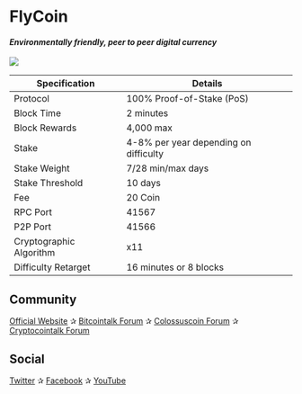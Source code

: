 <h1>FlyCoin</h1>
<h4><i>Environmentally friendly, peer to peer digital currency</i></h4>
<img src="https://i.imgur.com/fY47HwT.jpg" />

| Specification  | Details |
| ------------- | ------------- |
| Protocol  | 100% Proof-of-Stake (PoS)  |
| Block Time  | 2 minutes |
| Block Rewards  | 4,000 max  |
| Stake  | 4-8% per year depending on difficulty  |
| Stake Weight | 7/28 min/max days |
| Stake Threshold | 10 days |
| Fee | 20 Coin |
| RPC Port  | 41567  |
| P2P Port | 41566 |
| Cryptographic Algorithm  | x11  |
| Difficulty Retarget  | 16 minutes or 8 blocks |

<h2>Community</h2>
<p><a href="http://www.colossuscoin.org/" target="_blank">Official Website</a> ✰ <a href="https://bitcointalk.org/index.php?topic=492392.0" target="_blank">Bitcointalk Forum</a> ✰ <a href="http://www.colossuscointalk.org/index.php" target="_blank">Colossuscoin Forum</a> ✰ <a href="https://cryptocointalk.com/forum/372-colossuscoin-col/" target="_blank">Cryptocointalk Forum</a></p>

<h2>Social</h2>
<p><a href="https://twitter.com/colossuscoin" target="_blank">Twitter</a> ✰ <a href="https://www.facebook.com/Colossuscoin" target="_blank">Facebook</a> ✰ <a href="https://www.youtube.com/channel/UCnxsRfsbyeBwz1hn0f7tHjw" target="_blank">YouTube</a></p>
